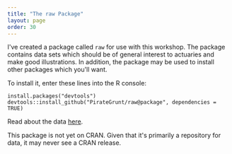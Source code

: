 ```yaml
---
title: "The raw Package"
layout: page
order: 30
---
```


I've created a package called `raw` for use with this workshop. The package contains data sets which should be of general interest to actuaries and make good illustrations. In addition, the package may be used to install other packages which you'll want.

To install it, enter these lines into the R console:

```
install.packages("devtools")
devtools::install_github("PirateGrunt/raw@package", dependencies = TRUE)
```

Read about the data [here](../Data).

This package is not yet on CRAN. Given that it's primarily a repository for data, it may never see a CRAN release.